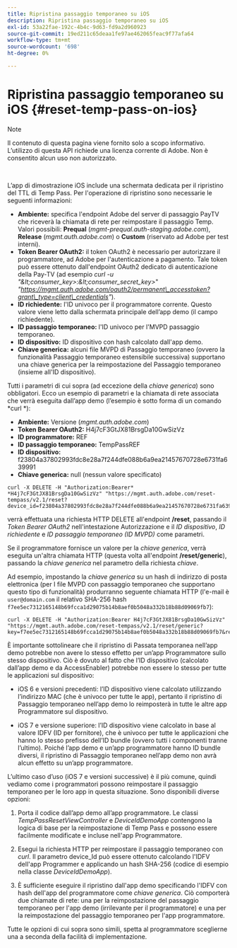 ```yaml
---
title: Ripristina passaggio temporaneo su iOS
description: Ripristina passaggio temporaneo su iOS
exl-id: 53a22fae-192c-4b4c-9d63-fd9a2d960923
source-git-commit: 19ed211c65deaa1fe97ae462065feac9f77afa64
workflow-type: tm+mt
source-wordcount: '698'
ht-degree: 0%

---
```


# Ripristina passaggio temporaneo su iOS {#reset-temp-pass-on-ios}

>[!NOTE]
>
>Il contenuto di questa pagina viene fornito solo a scopo informativo. L’utilizzo di questa API richiede una licenza corrente di Adobe. Non è consentito alcun uso non autorizzato.

</br>

L’app di dimostrazione iOS include una schermata dedicata per il ripristino del TTL di Temp Pass. Per l&#39;operazione di ripristino sono necessarie le seguenti informazioni:

- **Ambiente:** specifica l&#39;endpoint Adobe del server di passaggio PayTV che riceverà la chiamata di rete per reimpostare il passaggio Temp. Valori possibili: **Prequal** (*mgmt-prequal.auth-staging.adobe.com*), **Release** (*mgmt.auth.adobe.com*) o **Custom** (riservato ad Adobe per test interni).
- **Token Bearer OAuth2:** il token OAuth2 è necessario per autorizzare il programmatore, ad Adobe per l&#39;autenticazione a pagamento. Tale token può essere ottenuto dall&#39;endpoint OAuth2 dedicato di autenticazione della Pay-TV (ad esempio *curl -u &quot;\&lt;consumer\_key\>:\&lt;consumer\_secret\_key\>*&quot; *&quot;https://mgmt.auth.adobe.com/oauth2/permanent\_accesstoken?grant\_type=client\_credentials&quot;*).
- **ID richiedente:** l&#39;ID univoco per il programmatore corrente. Questo valore viene letto dalla schermata principale dell’app demo (il campo richiedente).
- **ID passaggio temporaneo:** l&#39;ID univoco per l&#39;MVPD passaggio temporaneo.
- **ID dispositivo:** ID dispositivo con hash calcolato dall&#39;app demo.
- **Chiave generica:** alcuni file MVPD di Passaggio temporaneo (ovvero la funzionalità Passaggio temporaneo estensibile successiva) supportano una chiave generica per la reimpostazione del Passaggio temporaneo (insieme all&#39;ID dispositivo).

Tutti i parametri di cui sopra (ad eccezione della *chiave generica*) sono obbligatori. Ecco un esempio di parametri e la chiamata di rete associata che verrà eseguita dall’app demo (l’esempio è sotto forma di un comando *curl *):

- **Ambiente:** Versione (*mgmt.auth.adobe.com*)
- **Token Bearer OAuth2:** H4j7cF3GtJX81BrsgDa10GwSizVz
- **ID programmatore:** REF
- **ID passaggio temporaneo:** TempPassREF
- **ID dispositivo:** f23804a37802993fdc8e28a7f244dfe088b6a9ea21457670728e6731fa639991
- **Chiave generica:** null (nessun valore specificato)

```curl
curl -X DELETE -H "Authorization:Bearer* *H4j7cF3GtJX81BrsgDa10GwSizVz" "https://mgmt.auth.adobe.com/reset-tempass/v2.1/reset?device_id=f23804a37802993fdc8e28a7f244dfe088b6a9ea21457670728e6731fa639991&requestor_id=REF&mvpd_id=TempPassREF"
```

verrà effettuata una richiesta HTTP DELETE all&#39;endpoint **/reset**, passando il *Token Bearer OAuth2* nell&#39;intestazione Autorizzazione e il *ID dispositivo*, *ID richiedente* e *ID passaggio temporaneo (ID MVPD)* come parametri.

Se il programmatore fornisce un valore per la *chiave generica*, verrà eseguita un&#39;altra chiamata HTTP (questa volta all&#39;endpoint **/reset/generic**), passando la *chiave generica* nel parametro della richiesta *chiave*.

Ad esempio, impostando la *chiave generica* su un hash di indirizzo di posta elettronica (per
I file MVPD con passaggio temporaneo che supportano questo tipo di funzionalità) produrranno
seguente chiamata HTTP (l&#39;e-mail è `user@domain.com` il relativo SHA-256
hash `f7ee5ec7312165148b69fcca1d29075b14b8aef0b5048a332b18b88d09069fb7`):

```curl
curl -X DELETE -H "Authorization:Bearer H4j7cF3GtJX81BrsgDa10GwSizVz"
"https://mgmt.auth.adobe.com/reset-tempass/v2.1/reset/generic?key=f7ee5ec7312165148b69fcca1d29075b14b8aef0b5048a332b18b88d09069fb7&requestor_id=REF&mvpd_id=TempPassREF"
```

È importante sottolineare che il ripristino di Passata temporanea nell’app demo potrebbe non avere lo stesso effetto per un’app Programmatore sullo stesso dispositivo. Ciò è dovuto al fatto che l’ID dispositivo (calcolato dall’app demo e da AccessEnabler) potrebbe non essere lo stesso per tutte le applicazioni sul dispositivo:

- iOS 6 e versioni precedenti: l’ID dispositivo viene calcolato utilizzando l’indirizzo MAC (che è univoco per tutte le app), pertanto il ripristino di Passaggio temporaneo nell’app demo lo reimposterà in tutte le altre app Programmatore sul dispositivo.

- iOS 7 e versione superiore: l’ID dispositivo viene calcolato in base al valore IDFV (ID per fornitore), che è univoco per tutte le applicazioni che hanno lo stesso prefisso dell’ID bundle (ovvero tutti i componenti tranne l’ultimo). Poiché l’app demo e un’app programmatore hanno ID bundle diversi, il ripristino di Passaggio temporaneo nell’app demo non avrà alcun effetto su un’app programmatore.

L’ultimo caso d’uso (iOS 7 e versioni successive) è il più comune, quindi vediamo come i programmatori possono reimpostare il passaggio temporaneo per le loro app in questa situazione. Sono disponibili diverse opzioni:

1. Porta il codice dall’app demo all’app programmatore. Le classi *TempPassResetViewController* e *DeviceIdDemoApp* contengono la logica di base per la reimpostazione di Temp Pass e possono essere facilmente modificate e incluse nell&#39;app Programmatore.

1. Esegui la richiesta HTTP per reimpostare il passaggio temporaneo con *curl*. Il parametro device\_Id può essere ottenuto calcolando l&#39;IDFV dell&#39;app Programmer e applicando un hash SHA-256 (codice di esempio nella classe *DeviceIdDemoApp*).

1. È sufficiente eseguire il ripristino dall&#39;app demo specificando l&#39;IDFV con hash dell&#39;app del programmatore come *chiave generica*. Ciò comporterà due chiamate di rete: una per la reimpostazione del passaggio temporaneo per l&#39;app demo (irrilevante per il programmatore) e una per la reimpostazione del passaggio temporaneo per l&#39;app programmatore.

Tutte le opzioni di cui sopra sono simili, spetta al programmatore sceglierne una a seconda della facilità di implementazione.
